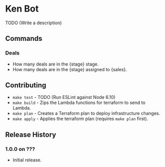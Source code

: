 # Ken Bot

TODO (Write a description)

## Commands

### Deals
* How many deals are in the {stage} stage.
* How many deals are in the {stage} assigned to {sales}.

## Contributing

* `make test`  - TODO (Run ESLint against Node 6.10)
* `make build` - Zips the Lambda functions for terraform to send to Lambda.
* `make plan`  - Creates a Terraform plan to deploy infrastructure changes.
* `make apply` - Applies the terraform plan (requires `make plan` first).

## Release History

### 1.0.0 on ???

* Initial release.
